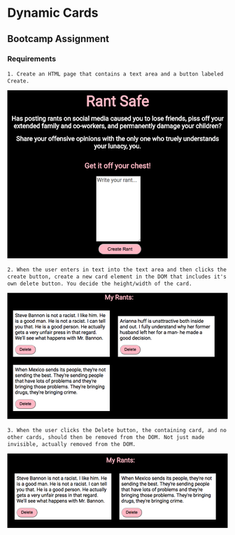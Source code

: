 # Dynamic Cards
## Bootcamp Assignment

### Requirements

	1. Create an HTML page that contains a text area and a button labeled Create.
![screenshot](images/dc-create.png)


	2. When the user enters in text into the text area and then clicks the create button, create a new card element in the DOM that includes it's own delete button. You decide the height/width of the card.
![screenshot](images/dc-card.png)


	3. When the user clicks the Delete button, the containing card, and no other cards, should then be removed from the DOM. Not just made invisible, actually removed from the DOM.
![screenshot](images/dc-delete.png)